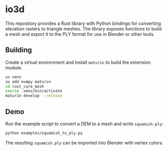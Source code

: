 # io3d 

This repository provides a Rust library with Python bindings for converting elevation rasters to triangle meshes. The library exposes functions to build a mesh and export it to the PLY format for use in Blender or other tools.

## Building

Create a virtual environment and install `maturin` to build the extension module:

```bash
uv venv
uv add numpy maturin
cd rust_core_mesh
source .venv/bin/activate
maturin develop --release
```

## Demo

Run the example script to convert a DEM to a mesh and write `squamish.ply`:

```bash
python examples/squamish_to_ply.py
```

The resulting `squamish.ply` can be imported into Blender with vertex colors.
